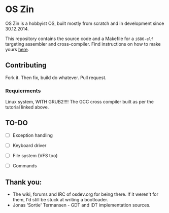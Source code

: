 # OS Zin
OS Zin is a hobbyist OS, built mostly from scratch and in development since 30.12.2014.

This repository contains the source code and a Makefile for a ```i686-elf``` targeting assembler and cross-compiler. Find instructions on how to make yours [here](http://wiki.osdev.org/GCC_Cross-Compiler).

## Contributing

Fork it. Then fix, build do whatever. Pull request.

### Requierments

Linux system, WITH GRUB2!!!!
The GCC cross compiler built as per the tutorial linked above.

## TO-DO

- [ ] Exception handling
- [ ] Keyboard driver
- [ ] File system (VFS too)
- [ ] Commands



## Thank you:
* The wiki, forums and IRC of osdev.org for being there. If it weren't for them, I'd still be stuck at writing a bootloader.
* Jonas 'Sortie' Termansen - GDT and IDT implementation sources.